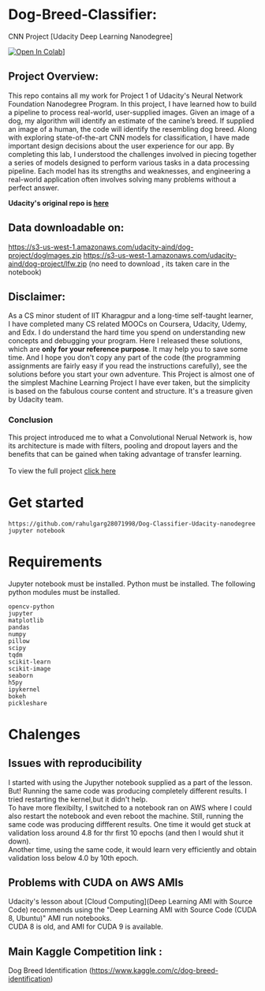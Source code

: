 # Dog-Breed-Classifier:
CNN Project [Udacity Deep Learning Nanodegree]


[![Open In Colab](https://colab.research.google.com/assets/colab-badge.svg)](https://colab.research.google.com/drive/1JyWFFhU0nWacbkleapXcBpp89O62eAsR?usp=sharing)]

## Project Overview:

This repo contains all my work for Project 1 of Udacity's Neural Network Foundation Nanodegree Program. In this project, I have learned how to build a pipeline to process real-world, user-supplied images. Given an image of a dog, my algorithm will identify an estimate of the canine’s breed. If supplied an image of a human, the code will identify the resembling dog breed.
                       Along with exploring state-of-the-art CNN models for classification, I have made important design decisions about the user experience for our app. By completing this lab, I understood the challenges involved in piecing together a series of models designed to perform various tasks in a data processing pipeline. Each model has its strengths and weaknesses, and engineering a real-world application often involves solving many problems without a perfect answer.

**Udacity's original repo is [here](https://github.com/udacity/deep-learning-v2-pytorch/tree/master/project-dog-classification)**


## Data downloadable on:
https://s3-us-west-1.amazonaws.com/udacity-aind/dog-project/dogImages.zip
https://s3-us-west-1.amazonaws.com/udacity-aind/dog-project/lfw.zip
(no need to download , its taken care in the notebook)


## Disclaimer:

As a CS minor student of IIT Kharagpur and a long-time self-taught learner, I have completed many CS related MOOCs on Coursera, Udacity, Udemy, and Edx. I do understand the hard time you spend on understanding new concepts and debugging your program. Here I released these solutions, which are **only for your reference purpose**. It may help you to save some time. And I hope you don't copy any part of the code (the programming assignments are fairly easy if you read the instructions carefully), see the solutions before you start your own adventure. This Project is almost one of the simplest Machine Learning Project I have ever taken, but the simplicity is based on the fabulous course content and structure. It's a treasure given by Udacity team.



### Conclusion
This project introduced me to what a Convolutional Nerual Network is, how its architecture is made with filters, pooling and dropout layers and the benefits that can be gained when taking advantage of transfer learning.
<br><br>
To view the full project [click here](https://nbviewer.jupyter.org/github/MrDaubinet/Dog-Breed-Classifier/blob/master/dog_app.ipynb)

# Get started
```
https://github.com/rahulgarg28071998/Dog-Classifier-Udacity-nanodegree
jupyter notebook
```
# Requirements
Jupyter notebook must be installed.
Python must be installed. The following python modules must be installed.
```
opencv-python
jupyter
matplotlib
pandas
numpy
pillow
scipy
tqdm
scikit-learn
scikit-image
seaborn
h5py
ipykernel
bokeh
pickleshare
```
# Chalenges
## Issues with reproducibility
I started with using the Jupyther notebook supplied as a part of the lesson. But! Running the same code was producing completely different results. I tried restarting the kernel,but it didn't help.  
To have more flexibilty, I switched to a notebook ran on AWS where I could also restart the notebook and even reboot the machine. Still, running the same code was producing diffferent results. One time it would get stuck at validation loss around 4.8 for thr first 10 epochs (and then I would shut it down).   
Another time, using the same code, it would learn very efficiently and obtain validation loss below 4.0 by 10th epoch. 

## Problems with CUDA on AWS AMIs

Udacity's lesson about [Cloud Computing](Deep Learning AMI with Source Code) recommends using the "Deep Learning AMI with Source Code (CUDA 8, Ubuntu)" AMI run notebooks.   
CUDA 8 is old, and AMI for CUDA 9 is available. 

## Main Kaggle Competition link :
Dog Breed Identification (https://www.kaggle.com/c/dog-breed-identification)
